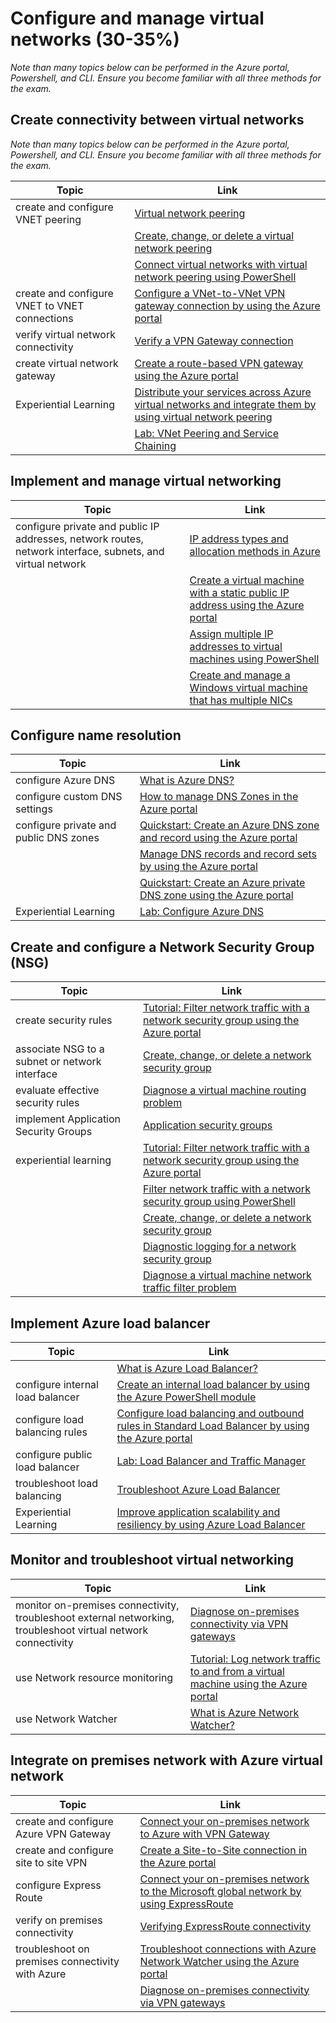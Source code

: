 # Configure and manage virtual networks (30-35%)

*Note than many topics below can be performed in the Azure portal,  Powershell, and CLI.  Ensure you become familiar with all three methods for the exam.*

## Create connectivity between virtual networks

*Note than many topics below can be performed in the Azure portal,  Powershell, and CLI.  Ensure you become familiar with all three methods for the exam.*

| Topic | Link |
| - | - |
| create and configure VNET peering|[Virtual network peering](https://docs.microsoft.com/en-us/azure/virtual-network/virtual-network-peering-overview)|
| |[Create, change, or delete a virtual network peering](https://docs.microsoft.com/en-us/azure/virtual-network/virtual-network-manage-peering)|
| |[Connect virtual networks with virtual network peering using PowerShell](https://docs.microsoft.com/en-us/azure/virtual-network/tutorial-connect-virtual-networks-powershell)|
| create and configure VNET to VNET connections|[Configure a VNet-to-VNet VPN gateway connection by using the Azure portal](https://docs.microsoft.com/en-us/azure/vpn-gateway/vpn-gateway-howto-vnet-vnet-resource-manager-portal)|
| verify virtual network connectivity|[Verify a VPN Gateway connection](https://docs.microsoft.com/en-us/azure/vpn-gateway/vpn-gateway-verify-connection-resource-manager) |
| create virtual network gateway|[Create a route-based VPN gateway using the Azure portal](https://docs.microsoft.com/en-us/azure/vpn-gateway/create-routebased-vpn-gateway-portal) |
|Experiential Learning|[Distribute your services across Azure virtual networks and integrate them by using virtual network peering](https://docs.microsoft.com/en-us/learn/modules/integrate-vnets-with-vnet-peering/)|
||[Lab: VNet Peering and Service Chaining](https://github.com/MicrosoftLearning/AZ-103-MicrosoftAzureAdministrator/blob/master/Instructions/Labs/05%20-%20VNet%20Peering%20and%20Service%20Chaining%20(az-100-04).md)|


## Implement and manage virtual networking

| Topic | Link |
| - | - |
|configure private and public IP addresses, network routes, network interface, subnets, and virtual network|[IP address types and allocation methods in Azure](https://docs.microsoft.com/en-us/azure/virtual-network/virtual-network-ip-addresses-overview-arm)|
| |[Create a virtual machine with a static public IP address using the Azure portal](https://docs.microsoft.com/en-us/azure/virtual-network/virtual-network-deploy-static-pip-arm-portal) |
| |[Assign multiple IP addresses to virtual machines using PowerShell](https://docs.microsoft.com/en-us/azure/virtual-network/virtual-network-multiple-ip-addresses-powershell) |
| |[Create and manage a Windows virtual machine that has multiple NICs](https://docs.microsoft.com/en-us/azure/virtual-machines/windows/multiple-nics?toc=%2fazure%2fvirtual-network%2ftoc.json)|


## Configure name resolution

| Topic | Link |
| - | - |
|configure Azure DNS |[What is Azure DNS?](https://docs.microsoft.com/en-us/azure/dns/dns-overview) |
|configure custom DNS settings|[How to manage DNS Zones in the Azure portal](https://docs.microsoft.com/en-us/azure/dns/dns-operations-dnszones-portal)|
|configure private and public DNS zones|[Quickstart: Create an Azure DNS zone and record using the Azure portal](https://docs.microsoft.com/en-us/azure/dns/dns-getstarted-portal)|
| |[Manage DNS records and record sets by using the Azure portal](https://docs.microsoft.com/en-us/azure/dns/dns-operations-recordsets-portal)
| |[Quickstart: Create an Azure private DNS zone using the Azure portal](https://docs.microsoft.com/en-us/azure/dns/private-dns-getstarted-portal)|
|Experiential Learning| [Lab: Configure Azure DNS](https://github.com/MicrosoftLearning/AZ-103-MicrosoftAzureAdministrator/blob/master/Instructions/Labs/04%20-%20Configure%20Azure%20DNS%20(az-100-04b).md#lab-configure-azure-dns)


## Create and configure a Network Security Group (NSG)

| Topic | Link |
| - | - |
|create security rules|[Tutorial: Filter network traffic with a network security group using the Azure portal](https://docs.microsoft.com/en-us/azure/virtual-network/tutorial-filter-network-traffic) |
| associate NSG to a subnet or network interface|[Create, change, or delete a network security group](https://docs.microsoft.com/en-us/azure/virtual-network/manage-network-security-group) |
| evaluate effective security rules|[Diagnose a virtual machine routing problem](https://docs.microsoft.com/en-us/azure/virtual-network/diagnose-network-routing-problem)|
| implement Application Security Groups|[Application security groups](https://docs.microsoft.com/en-us/azure/virtual-network/security-overview#application-security-groups) |
| experiential learning|[Tutorial: Filter network traffic with a network security group using the Azure portal](https://docs.microsoft.com/en-us/azure/virtual-network/tutorial-filter-network-traffic)|
| |[Filter network traffic with a network security group using PowerShell](https://docs.microsoft.com/en-us/azure/virtual-network/tutorial-filter-network-traffic-powershell)|
| |[Create, change, or delete a network security group](https://docs.microsoft.com/en-us/azure/virtual-network/manage-network-security-group) |
| |[Diagnostic logging for a network security group](https://docs.microsoft.com/en-us/azure/virtual-network/virtual-network-nsg-manage-log)|
| |[Diagnose a virtual machine network traffic filter problem](https://docs.microsoft.com/en-us/azure/virtual-network/diagnose-network-traffic-filter-problem) |


## Implement Azure load balancer

| Topic | Link |
| - | - |
| |[What is Azure Load Balancer?](https://docs.microsoft.com/en-us/azure/load-balancer/load-balancer-overview)|
|configure internal load balancer| [Create an internal load balancer by using the Azure PowerShell module](https://docs.microsoft.com/en-us/azure/load-balancer/load-balancer-get-started-ilb-arm-ps) |
| configure load balancing rules|[Configure load balancing and outbound rules in Standard Load Balancer by using the Azure portal](https://docs.microsoft.com/en-us/azure/load-balancer/configure-load-balancer-outbound-portal) |
| configure public load balancer |[Lab: Load Balancer and Traffic Manager](https://github.com/MicrosoftLearning/AZ-103-MicrosoftAzureAdministrator/blob/master/Instructions/Labs/08%20-%20Load%20Balancer%20and%20Traffic%20Manager%20(az-101-03).md)|
| troubleshoot load balancing|[Troubleshoot Azure Load Balancer](https://docs.microsoft.com/en-us/azure/load-balancer/load-balancer-troubleshoot) |
|Experiential Learning| [Improve application scalability and resiliency by using Azure Load Balancer](https://docs.microsoft.com/en-us/learn/modules/improve-app-scalability-resiliency-with-load-balancer/)|


## Monitor and troubleshoot virtual networking

| Topic | Link |
| - | - |
| monitor on-premises connectivity,  troubleshoot external networking, troubleshoot virtual network connectivity|[Diagnose on-premises connectivity via VPN gateways](https://docs.microsoft.com/en-us/azure/network-watcher/network-watcher-diagnose-on-premises-connectivity)|
| use Network resource monitoring|[Tutorial: Log network traffic to and from a virtual machine using the Azure portal](https://docs.microsoft.com/en-us/azure/network-watcher/network-watcher-nsg-flow-logging-portal)|
| use Network Watcher|[What is Azure Network Watcher?](https://docs.microsoft.com/en-us/azure/network-watcher/network-watcher-monitoring-overview)|


## Integrate on premises network with Azure virtual network

| Topic | Link |
| - | - |
| create and configure Azure VPN Gateway|[Connect your on-premises network to Azure with VPN Gateway](https://docs.microsoft.com/en-us/learn/modules/connect-on-premises-network-with-vpn-gateway/) |
| create and configure site to site VPN|[Create a Site-to-Site connection in the Azure portal](https://docs.microsoft.com/en-us/azure/vpn-gateway/vpn-gateway-howto-site-to-site-resource-manager-portal) |
| configure Express Route| [Connect your on-premises network to the Microsoft global network by using ExpressRoute](https://docs.microsoft.com/en-us/learn/modules/connect-on-premises-network-with-expressroute/)|
| verify on premises connectivity|[Verifying ExpressRoute connectivity](https://docs.microsoft.com/en-us/azure/expressroute/expressroute-troubleshooting-expressroute-overview)|
| troubleshoot on premises connectivity with Azure|[Troubleshoot connections with Azure Network Watcher using the Azure portal](https://docs.microsoft.com/en-us/azure/network-watcher/network-watcher-connectivity-portal)|
| |[Diagnose on-premises connectivity via VPN gateways](https://docs.microsoft.com/en-us/azure/network-watcher/network-watcher-diagnose-on-premises-connectivity)|

